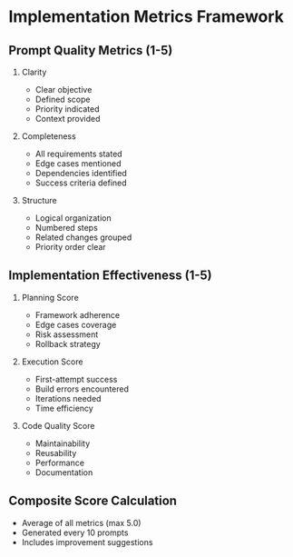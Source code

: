 # Implementation Metrics Framework

## Prompt Quality Metrics (1-5)
1. Clarity
   - Clear objective
   - Defined scope
   - Priority indicated
   - Context provided

2. Completeness
   - All requirements stated
   - Edge cases mentioned
   - Dependencies identified
   - Success criteria defined

3. Structure
   - Logical organization
   - Numbered steps
   - Related changes grouped
   - Priority order clear

## Implementation Effectiveness (1-5)
1. Planning Score
   - Framework adherence
   - Edge cases coverage
   - Risk assessment
   - Rollback strategy

2. Execution Score
   - First-attempt success
   - Build errors encountered
   - Iterations needed
   - Time efficiency

3. Code Quality Score
   - Maintainability
   - Reusability
   - Performance
   - Documentation

## Composite Score Calculation
- Average of all metrics (max 5.0)
- Generated every 10 prompts
- Includes improvement suggestions
